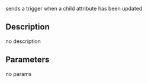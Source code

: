 sends a trigger when a child attribute has been updated



## Description
no description
## Parameters
no params